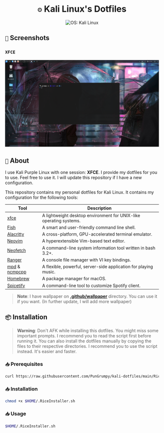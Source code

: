 <h1 align="center"><code>⚙️</code> <strong>Kali Linux's Dotfiles</strong></h1>

<div align="center">
  <img src="./.github/asset/banner.gif" height="300" alt="OS: Kali Linux">
</div>

## `📸` Screenshots

### `XFCE`

![XFCE](./.github/asset/xfce.png)

## `📖` About

I use Kali Purple Linux with one session: **XFCE**. I provide my dotfiles for you to use. Feel free to use it. I will update this repository if I have a new configuration.

This repository contains my personal dotfiles for Kali Linux. It contains my configuration for the following tools:

| Tool                                                                            | Description                                                        |
| ------------------------------------------------------------------------------- | ------------------------------------------------------------------ |
| [xfce](https://www.xfce.org/)                                                   | A lightweight desktop environment for UNIX-like operating systems. |
| [Fish](https://fishshell.com/)                                                  | A smart and user-friendly command line shell.                      |
| [Alacritty](https://alacritty.org/)                                             | A cross-platform, GPU-accelerated terminal emulator.               |
| [Neovim](https://neovim.io/)                                                    | A hyperextensible Vim-based text editor.                           |
| [Neofetch](https://github.com/dylanaraps/neofetch)                              | A command-line system information tool written in bash 3.2+.       |
| [Ranger](https://github.com/ranger/ranger)                                      | A console file manager with VI key bindings.                       |
| [mpd](https://www.musicpd.org/) & [ncmpcpp](https://github.com/ncmpcpp/ncmpcpp) | A flexible, powerful, server-side application for playing music.   |
| [Homebrew](https://brew.sh/)                                                    | A package manager for macOS.                                       |
| [Spicetify](https://spicetify.app/)                                             | A command-line tool to customize Spotify client.                   |

> **Note**: I have wallpaper on **[.github/wallpaper](./.github/wallpaper/)** directory. You can use it if you want. (In further update, I will add more wallpaper)

## `📦` Installation

> **Warning**: Don't AFK while installing this dotfiles. You might miss some important prompts. I recommend you to read the script first before running it. You can also install the dotfiles manually by copying the files to their respective directories. I recommend you to use the script instead. It's easier and faster.

### `📥` Prerequisites

```bash
curl https://raw.githubusercontent.com/PunGrumpy/kali-dotfiles/main/RiceInstaller.sh -o $HOME/.RiceInstaller.sh
```

### `📥` Installation

```bash
chmod +x $HOME/.RiceInstaller.sh
```

### `📥` Usage

```bash
$HOME/.RiceInstaller.sh
```
